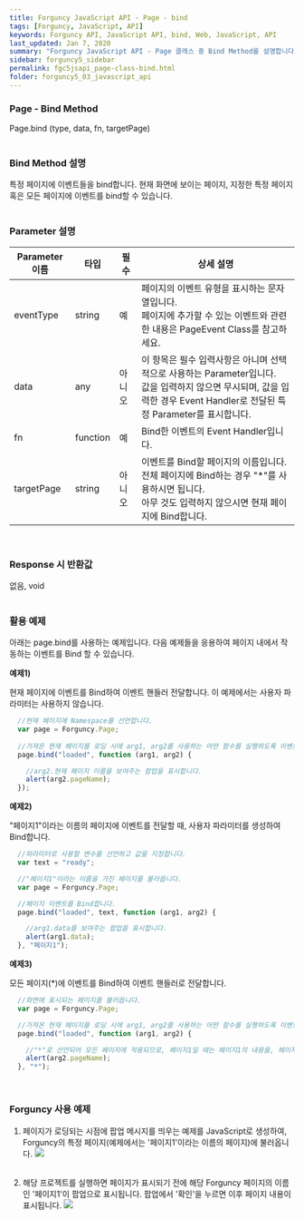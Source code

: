 ```yaml
---
title: Forguncy JavaScript API - Page - bind
tags: [Forguncy, JavaScript, API]
keywords: Forguncy API, JavaScript API, bind, Web, JavaScript, API
last_updated: Jan 7, 2020
summary: "Forguncy JavaScript API - Page 클래스 중 Bind Method를 설명합니다."
sidebar: forguncy5_sidebar
permalink: fgc5jsapi_page-class-bind.html
folder: forguncy5_03_javascript_api
---
```


### Page - Bind Method
Page.bind (type, data, fn, targetPage)
<br /><br />

### Bind Method 설명
특정 페이지에 이벤트들을 bind합니다. 현재 화면에 보이는 페이지, 지정한 특정 페이지 혹은 모든 페이지에 이벤트를 bind할 수 있습니다.
<br /><br />

### Parameter 설명

| Parameter 이름 | 타입 | 필수 | 상세 설명 |
| --- | --- | --- | --- |
| eventType | string | 예	| 페이지의 이벤트 유형을 표시하는 문자열입니다. <br />페이지에 추가할 수 있는 이벤트와 관련한 내용은 PageEvent Class를 참고하세요. |
| data | any | 아니오	| 이 항목은 필수 입력사항은 아니며 선택적으로 사용하는 Parameter입니다. <br />값을 입력하지 않으면 무시되며, 값을 입력한 경우 Event Handler로 전달된 특정 Parameter를 표시합니다.|
| fn | function | 예 | Bind한 이벤트의 Event Handler입니다. |
| targetPage | string	| 아니오 | 이벤트를 Bind할 페이지의 이름입니다.<br />전체 페이지에 Bind하는 경우 "*"를 사용하시면 됩니다.<br />아무 것도 입력하지 않으시면 현재 페이지에 Bind합니다. |

<br />

### Response 시 반환값
없음, void
<br /><br />

### 활용 예제
아래는 page.bind를 사용하는 예제입니다. 다음 예제들을 응용하여 페이지 내에서 작동하는 이벤트를 Bind 할 수 있습니다.
<br />

**예제1)**

현재 페이지에 이벤트를 Bind하여 이벤트 핸들러 전달합니다. 이 예제에서는 사용자 파라미터는 사용하지 않습니다.

~~~javascript
  //현재 페이지에 Namespace를 선언합니다.
  var page = Forguncy.Page;
  
  //가져온 현재 페이지를 로딩 시에 arg1, arg2를 사용하는 어떤 함수를 실행하도록 이벤트를 Bind합니다.
  page.bind("loaded", function (arg1, arg2) {

    //arg2.현재 페이지 이름을 보여주는 팝업을 표시합니다.
    alert(arg2.pageName);
  });
~~~

**예제2)**

"페이지1"이라는 이름의 페이지에 이벤트를 전달할 때, 사용자 파라미터를 생성하여 Bind합니다.

~~~javascript
  //파라미터로 사용할 변수를 선언하고 값을 지정합니다.
  var text = "ready";

  //"페이지1"이라는 이름을 가진 페이지를 불러옵니다.
  var page = Forguncy.Page;

  //페이지 이벤트를 Bind합니다.
  page.bind("loaded", text, function (arg1, arg2) {

    //arg1.data를 보여주는 팝업을 표시합니다.
    alert(arg1.data);
  }, "페이지1");
~~~

**예제3)**

모든 페이지(*)에 이벤트를 Bind하여 이벤트 핸들러로 전달합니다.

~~~javascript
  //화면에 표시되는 페이지를 불러옵니다.
  var page = Forguncy.Page;

  //가져온 현재 페이지를 로딩 시에 arg1, arg2를 사용하는 어떤 함수를 실행하도록 이벤트를 Bind합니다.
  page.bind("loaded", function (arg1, arg2) {

    //"*"로 선언되어 모든 페이지에 적용되므로, 페이지1일 때는 페이지1의 내용을, 페이지2일 때는 페이지2의 내용을 팝업에 표시합니다.
    alert(arg2.pageName);
  }, "*");
~~~

<br />

### Forguncy 사용 예제

1. 페이지가 로딩되는 시점에 팝업 메시지를 띄우는 예제를 JavaScript로 생성하여, Forguncy의 특정 페이지(예제에서는 '페이지1'이라는 이름의 페이지)에 불러옵니다.
    ![]({{site.url}}/images/forguncy5/ex-ss_page-bind-01.png)
    <br /><br />
    
2. 해당 프로젝트를 실행하면 페이지가 표시되기 전에 해당 Forguncy 페이지의 이름인 '페이지1'이 팝업으로 표시됩니다. 팝업에서 '확인'을 누르면 이후 페이지 내용이 표시됩니다.
    ![]({{site.url}}/images/forguncy5/ex-ss_page-bind-02.gif)

<br /><br />